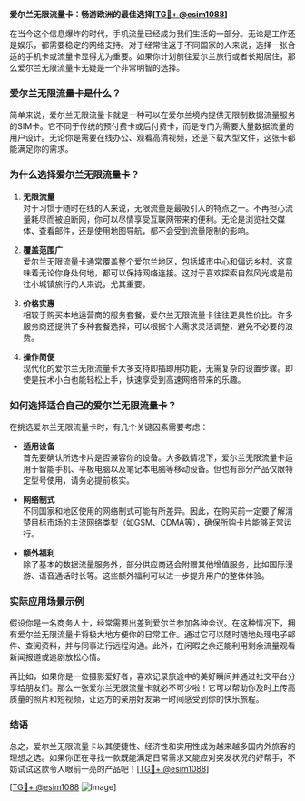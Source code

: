 **爱尔兰无限流量卡：畅游欧洲的最佳选择[[TG💪+ @esim1088](https://t.me/s/esim1088)]**

在当今这个信息爆炸的时代，手机流量已经成为我们生活的一部分。无论是工作还是娱乐，都需要稳定的网络支持。对于经常往返于不同国家的人来说，选择一张合适的手机卡或流量卡显得尤为重要。如果你计划前往爱尔兰旅行或者长期居住，那么爱尔兰无限流量卡无疑是一个非常明智的选择。

### 爱尔兰无限流量卡是什么？

简单来说，爱尔兰无限流量卡就是一种可以在爱尔兰境内提供无限制数据流量服务的SIM卡。它不同于传统的预付费卡或后付费卡，而是专门为需要大量数据流量的用户设计。无论你是需要在线办公、观看高清视频，还是下载大型文件，这张卡都能满足你的需求。

### 为什么选择爱尔兰无限流量卡？

1. **无限流量**  
   对于习惯于随时在线的人来说，无限流量是最吸引人的特点之一。不再担心流量耗尽而被迫断网，你可以尽情享受互联网带来的便利。无论是浏览社交媒体、查看邮件，还是使用地图导航，都不会受到流量限制的影响。

2. **覆盖范围广**  
   爱尔兰无限流量卡通常覆盖整个爱尔兰地区，包括城市中心和偏远乡村。这意味着无论你身处何地，都可以保持网络连接。这对于喜欢探索自然风光或是前往小城镇旅行的人来说，尤其重要。

3. **价格实惠**  
   相较于购买本地运营商的服务套餐，爱尔兰无限流量卡往往更具性价比。许多服务商还提供了多种套餐选择，可以根据个人需求灵活调整，避免不必要的浪费。

4. **操作简便**  
   现代化的爱尔兰无限流量卡大多支持即插即用功能，无需复杂的设置步骤。即使是技术小白也能轻松上手，快速享受到高速网络带来的乐趣。

### 如何选择适合自己的爱尔兰无限流量卡？

在挑选爱尔兰无限流量卡时，有几个关键因素需要考虑：

- **适用设备**  
  首先要确认所选卡片是否兼容你的设备。大多数情况下，爱尔兰无限流量卡适用于智能手机、平板电脑以及笔记本电脑等移动设备。但也有部分产品仅限特定型号使用，请务必提前核实。

- **网络制式**  
  不同国家和地区使用的网络制式可能有所差异。因此，在购买前一定要了解清楚目标市场的主流网络类型（如GSM、CDMA等），确保所购卡片能够正常运行。

- **额外福利**  
  除了基本的数据流量服务外，部分供应商还会附赠其他增值服务，比如国际漫游、语音通话时长等。这些额外福利可以进一步提升用户的整体体验。

### 实际应用场景示例

假设你是一名商务人士，经常需要出差到爱尔兰参加各种会议。在这种情况下，拥有爱尔兰无限流量卡将极大地方便你的日常工作。通过它可以随时随地处理电子邮件、查阅资料，并与同事进行远程沟通。此外，在闲暇之余还能利用剩余流量观看新闻报道或追剧放松心情。

再比如，如果你是一位摄影爱好者，喜欢记录旅途中的美好瞬间并通过社交平台分享给朋友们。那么一张爱尔兰无限流量卡就必不可少啦！它可以帮助你及时上传高质量的照片和短视频，让远方的亲朋好友第一时间感受到你的快乐旅程。

### 结语

总之，爱尔兰无限流量卡以其便捷性、经济性和实用性成为越来越多国内外旅客的理想之选。如果你正在寻找一款既能满足日常需求又能应对突发状况的好帮手，不妨试试这款令人眼前一亮的产品吧！[[TG💪+ @esim1088](https://t.me/s/esim1088)]

[[TG💪+ @esim1088](https://t.me/s/esim1088) ![Image](https://i.postimg.cc/4NQfJmqS/Snipaste-2025-05-13-00-14-12.png)]